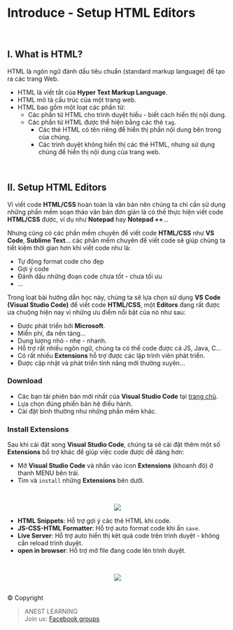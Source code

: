 # Introduce - Setup HTML Editors

<br />

## I. What is HTML?

HTML là ngôn ngữ đánh dấu tiêu chuẩn (standard markup language) để tạo ra các trang Web.

- HTML là viết tắt của **Hyper Text Markup Language**.
- HTML mô tả cấu trúc của một trang web.
- HTML bao gồm một loạt các phần tử:
  - Các phần tử HTML cho trình duyệt hiểu - biết cách hiển thị nội dung.
  - Các phần tử HTML được thể hiện bằng các thẻ `tag`.
    - Các thẻ HTML có tên riêng để hiển thị phần nội dung bên trong của chúng.
    - Các trình duyệt không hiển thị các thẻ HTML, nhưng sử dụng chúng để hiển thị nội dung của trang web.

<br />

## II. Setup HTML Editors

Vì viết code **HTML/CSS** hoàn toàn là văn bản nên chúng ta chỉ cần sử dụng những phần mềm soạn thảo văn bản đơn giản là có thế thực hiện viết code **HTML/CSS** được, ví dụ như **Notepad** hay **Notepad ++**...

Nhưng cũng có các phần mềm chuyên để viết code **HTML/CSS** như **VS Code**, **Sublime Text**... các phần mềm chuyên để viết code sẽ giúp chúng ta tiết kiệm thời gian hơn khi viết code như là:

- Tự động format code cho đẹp
- Gợi ý code
- Đánh dấu những đoạn code chưa tốt - chưa tối ưu
- ...

Trong loạt bài hướng dẫn học này, chúng ta sẽ lựa chọn sử dụng **VS Code (Visual Studio Code)** để viết code **HTML/CSS**, một **Editors** đang rất được ưa chuộng hiện nay vì những ưu điểm nổi bật của nó như sau:

- Được phát triển bởi **Microsoft**.
- Miễn phí, đa nền tảng...
- Dung lượng nhỏ - nhẹ - nhanh.
- Hỗ trợ rất nhiều ngôn ngữ, chúng ta có thể code được cả JS, Java, C...
- Có rất nhiều **Extensions** hỗ trợ được các lập trình viên phát triển.
- Được cập nhật và phát triển tính năng mới thường xuyên...

### Download

- Các bạn tải phiên bản mới nhất của **Visual Studio Code** tại [trang chủ](https://code.visualstudio.com/).
- Lựa chọn đúng phiển bản hệ điều hành.
- Cài đặt bình thường như những phần mêm khác.

### Install Extensions

Sau khi cài đặt xong **Visual Studio Code**, chúng ta sẽ cài đặt thêm một số **Extensions** bổ trợ khác để giúp việc code được dễ dàng hơn:

- Mở **Visual Studio Code** và nhấn vào icon **Extensions** (khoanh đỏ) ở thanh MENU bên trái.
- Tìm và `install` những **Extensions** bên dưới.

<br />

<p align="center">
  <img src="https://github.com/AnestLearning/Course-HTML-CSS/blob/master/Images/Setup%20Extensions.PNG">
</p>

- **HTML Snippets**: Hỗ trợ gợi ý các thẻ HTML khi code.
- **JS-CSS-HTML Formatter**: Hỗ trợ auto format code khi ấn `save`.
- **Live Server**: Hỗ trợ auto hiển thị kêt quả code trên trình duyệt - không cần reload trình duyệt.
- **open in browser**: Hỗ trợ mở file đang code lên trình duyệt.

<br />

<p align="center">
  <img src="https://github.com/AnestLearning/Course-HTML-CSS/blob/master/Images/Installed%20Extensions.PNG">
</p>


##  

© Copyright
> ANEST LEARNING  
> Join us: [Facebook groups](https://www.facebook.com/groups/anest.learning/)

